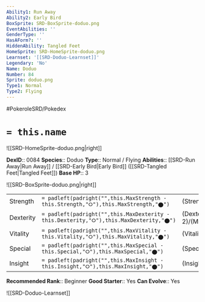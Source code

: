 ```yaml
---
Ability1: Run Away
Ability2: Early Bird
BoxSprite: SRD-BoxSprite-doduo.png
EventAbilities: ''
GenderType: ''
HasAForm?: ''
HiddenAbility: Tangled Feet
HomeSprite: SRD-HomeSprite-doduo.png
Learnset: '[[SRD-Doduo-Learnset]]'
Legendary: 'No'
Name: Doduo
Number: 84
Sprite: doduo.png
Type1: Normal
Type2: Flying
---
```


#PokeroleSRD/Pokedex

# `= this.name`

![[SRD-HomeSprite-doduo.png|right]]

**DexID**:: 0084
**Species**:: Doduo
**Type**:: Normal / Flying
**Abilities**:: [[SRD-Run Away|Run Away]] / [[SRD-Early Bird|Early Bird]] ([[SRD-Tangled Feet|Tangled Feet]])
**Base HP**:: 3

![[SRD-BoxSprite-doduo.png|right]]

|           |                                                                                        |                                          |
| --------- | -------------------------------------------------------------------------------------- | ---------------------------------------- |
| Strength  | `= padleft(padright("",this.MaxStrength - this.Strength,"⭘"),this.MaxStrength,"⬤")`    | (Strength::2)/(MaxStrength::5)   |
| Dexterity | `= padleft(padright("",this.MaxDexterity - this.Dexterity,"⭘"),this.MaxDexterity,"⬤")` | (Dexterity:: 2)/(MaxDexterity::5) |
| Vitality  | `= padleft(padright("",this.MaxVitality - this.Vitality,"⭘"),this.MaxVitality,"⬤")`    | (Vitality::2)/(MaxVitality::4)   |
| Special   | `= padleft(padright("",this.MaxSpecial - this.Special,"⭘"),this.MaxSpecial,"⬤")`       | (Special::1)/(MaxSpecial::3)     |
| Insight   | `= padleft(padright("",this.MaxInsight - this.Insight,"⭘"),this.MaxInsight,"⬤")`       | (Insight::1)/(MaxInsight::3)     |

**Recommended Rank**:: Beginner
**Good Starter**:: Yes
**Can Evolve**:: Yes

![[SRD-Doduo-Learnset]]